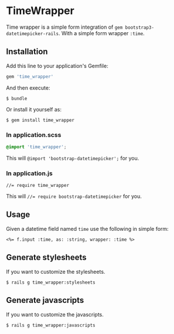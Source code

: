 # TimeWrapper

Time wrapper is a simple form integration of `gem bootstrap3-datetimepicker-rails`. With a simple form wrapper `:time`.

## Installation

Add this line to your application's Gemfile:

```ruby
gem 'time_wrapper'
```

And then execute:

    $ bundle

Or install it yourself as:

    $ gem install time_wrapper
    
### In application.scss

```scss
@import 'time_wrapper';
```

This will `@import 'bootstrap-datetimepicker';` for you.

### In application.js

```
//= require time_wrapper
```

This will `//= require bootstrap-datetimepicker` for you.

## Usage

Given a datetime field named `time` use the following in simple form:

```erbruby
<%= f.input :time, as: :string, wrapper: :time %>
```

## Generate stylesheets

If you want to customize the stylesheets.

    $ rails g time_wrapper:stylesheets


## Generate javascripts

If you want to customize the javascripts.

    $ rails g time_wrapper:javascripts
